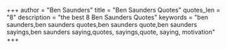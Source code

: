 +++
author = "Ben Saunders"
title = "Ben Saunders Quotes"
quotes_len = "8"
description = "the best 8 Ben Saunders Quotes"
keywords = "ben saunders,ben saunders quotes,ben saunders quote,ben saunders sayings,ben saunders saying,quotes, sayings,quote, saying, motivation"
+++
